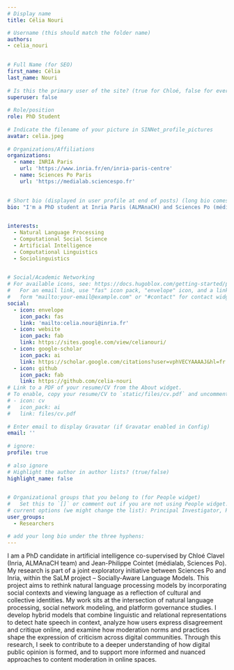 ```yaml
---
# Display name
title: Célia Nouri

# Username (this should match the folder name)
authors:
- celia_nouri

 
# Full Name (for SEO)
first_name: Célia
last_name: Nouri
 
# Is this the primary user of the site? (true for Chloé, false for everyone else)
superuser: false
 
# Role/position
role: PhD Student
 
# Indicate the filename of your picture in SINNet_profile_pictures
avatar: celia.jpeg
 
# Organizations/Affiliations
organizations:
  - name: INRIA Paris
    url: 'https://www.inria.fr/en/inria-paris-centre'
  - name: Sciences Po Paris
    url: 'https://medialab.sciencespo.fr'

 
# Short bio (displayed in user profile at end of posts) (long bio comes later)
bio: "I'm a PhD student at Inria Paris (ALMAnaCH) and Sciences Po (médialab). I explore how subjectivity, belief systems, and social influence shape opinion dynamics in digital ecosystems. I develop hybrid AI models that combine language and graph-based approaches to better understand online discourse, detect hate speech in context, and map collective ideologies across social networks."

 
interests:
  - Natural Language Processing
  - Computational Social Science
  - Artificial Intelligence
  - Computational Linguistics
  - Sociolinguistics

 
# Social/Academic Networking
# For available icons, see: https://docs.hugoblox.com/getting-started/page-builder/#icons
#   For an email link, use "fas" icon pack, "envelope" icon, and a link in the
#   form "mailto:your-email@example.com" or "#contact" for contact widget.
social:
  - icon: envelope
    icon_pack: fas
    link: 'mailto:celia.nouri@inria.fr'
  - icon: website
    icon_pack: fab
    link: https://sites.google.com/view/celianouri/
  - icon: google-scholar
    icon_pack: ai
    link: https://scholar.google.com/citations?user=vphVECYAAAAJ&hl=fr
  - icon: github
    icon_pack: fab
    link: https://github.com/celia-nouri
# Link to a PDF of your resume/CV from the About widget.
# To enable, copy your resume/CV to `static/files/cv.pdf` and uncomment the lines below.
# - icon: cv
#   icon_pack: ai
#   link: files/cv.pdf
 
# Enter email to display Gravatar (if Gravatar enabled in Config)
email: ''
 
# ignore:
profile: true
 
# also ignore
# Highlight the author in author lists? (true/false)
highlight_name: false

 
# Organizational groups that you belong to (for People widget)
#   Set this to `[]` or comment out if you are not using People widget.
# current options (we might change the list): Principal Investigator, Researchers, Grad Students, Administration, Visitors, Alumni. 
user_groups:
  - Researchers

# add your long bio under the three hyphens:
---
```

I am a PhD candidate in artificial intelligence co-supervised by Chloé Clavel (Inria, ALMAnaCH team) and Jean-Philippe Cointet (médialab, Sciences Po). My research is part of a joint exploratory initiative between Sciences Po and Inria, within the SaLM project – Socially-Aware Language Models. This project aims to rethink natural language processing models by incorporating social contexts and viewing language as a reflection of cultural and collective identities.
My work sits at the intersection of natural language processing, social network modeling, and platform governance studies. I develop hybrid models that combine linguistic and relational representations to detect hate speech in context, analyze how users express disagreement and critique online, and examine how moderation norms and practices shape the expression of criticism across digital communities. Through this research, I seek to contribute to a deeper understanding of how digital public opinion is formed, and to support more informed and nuanced approaches to content moderation in online spaces.
